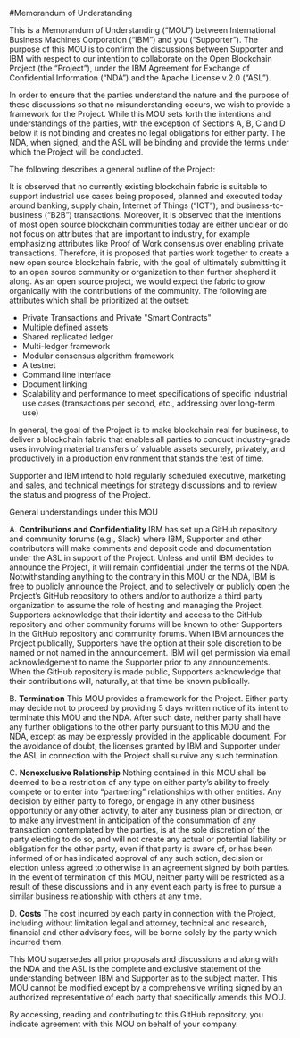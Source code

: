 #Memorandum of Understanding

This is a Memorandum of Understanding (“MOU”) between International Business Machines Corporation (“IBM”) and you (“Supporter”).  The purpose of this MOU is to confirm the discussions between Supporter and IBM with respect to our intention to collaborate on the Open Blockchain Project (the “Project”), under the IBM Agreement for Exchange of Confidential Information (“NDA”) and the Apache License v.2.0 (“ASL”).  

In order to ensure that the parties understand the nature and the purpose of these discussions so that no misunderstanding occurs, we wish to provide a framework for the Project.  While this MOU sets forth the intentions and understandings of the parties, with the exception of Sections A, B, C and D below it is not binding and creates no legal obligations for either party.  The NDA, when signed, and the ASL will be binding and provide the terms under which the Project will be conducted.  

The following describes a general outline of the Project:

It is observed that no currently existing blockchain fabric is suitable to support industrial use cases being proposed, planned and executed today around banking, supply chain, Internet of Things (“IOT”), and business-to-business (“B2B”) transactions. Moreover, it is observed that the intentions of most open source blockchain communities today are either unclear or do not focus on attributes that are important to industry, for example emphasizing attributes like Proof of Work consensus over enabling private transactions. Therefore, it is proposed that parties work together to create a new open source blockchain fabric, with the goal of ultimately submitting it to an open source community or organization to then further shepherd it along. As an open source project, we would expect the fabric to grow organically with the contributions of the community.  The following are attributes which shall be prioritized at the outset:

* Private Transactions and Private "Smart Contracts"
* Multiple defined assets
* Shared replicated ledger
* Multi-ledger framework
* Modular consensus algorithm framework
* A testnet
* Command line interface
* Document linking
* Scalability and performance to meet specifications of specific industrial use cases (transactions per second, etc., addressing over long-term use)

In general, the goal of the Project is to make blockchain real for business, to deliver a blockchain fabric that enables all parties to conduct industry-grade uses involving material transfers of valuable assets securely, privately, and productively in a production environment that stands the test of time.

Supporter and IBM intend to hold regularly scheduled executive, marketing and sales, and technical meetings for strategy discussions and to review the status and progress of the Project.

General understandings under this MOU

A. **Contributions and Confidentiality**  IBM has set up a GitHub repository and community forums (e.g., Slack) where IBM, Supporter and other contributors will make comments and deposit code and documentation under the ASL in support of the Project.  Unless and until IBM decides to announce the Project, it will remain confidential under the terms of the NDA.  Notwithstanding anything to the contrary in this MOU or the NDA, IBM is free to publicly announce the Project, and to selectively or publicly open the Project’s GitHub repository to others and/or to authorize a third party organization to assume the role of hosting and managing the Project.  Supporters acknowledge that their identity and access to the GitHub repository and other community forums will be known to other Supporters in the GitHub repository and community forums. When IBM announces the Project publically, Supporters have the option at their sole discretion to be named or not named in the announcement. IBM will get permission via email acknowledgement to name the Supporter prior to any announcements. When the GitHub repository is made public, Supporters acknowledge that their contributions will, naturally, at that time be known publically.

B.	**Termination**  This MOU provides a framework for the Project.  Either party may decide not to proceed by providing 5 days written notice of its intent to terminate this MOU and the NDA.  After such date, neither party shall have any further obligations to the other party pursuant to this MOU and the NDA, except as may be expressly provided in the applicable document.  For the avoidance of doubt, the licenses granted by IBM and Supporter under the ASL in connection with the Project shall survive any such termination.

C.	**Nonexclusive Relationship**  Nothing contained in this MOU shall be deemed to be a restriction of any type on either party’s ability to freely compete or to enter into “partnering” relationships with other entities.   Any decision by either party to forego, or engage in any other business opportunity or any other activity, to alter any business plan or direction, or to make any investment in anticipation of the consummation of any transaction contemplated by the parties, is at the sole discretion of the party electing to do so, and will not create any actual or potential liability or obligation for the other party, even if that party is aware of, or has been informed of or has indicated approval of any such action, decision or election unless agreed to otherwise in an agreement signed by both parties. In the event of termination of this MOU, neither party will be restricted as a result of these discussions and in any event each party is free to pursue a similar business relationship with others at any time.

D.	**Costs** The cost incurred by each party in connection with the Project, including without limitation legal and attorney, technical and research, financial and other advisory fees, will be borne solely by the party which incurred them.

This MOU supersedes all prior proposals and discussions and along with the NDA and the ASL is the complete and exclusive statement of the understanding between IBM and Supporter as to the subject matter.   This MOU cannot be modified except by a comprehensive writing signed by an authorized representative of each party that specifically amends this MOU.

By accessing, reading and contributing to this GitHub repository, you indicate agreement with this MOU on behalf of your company.   
